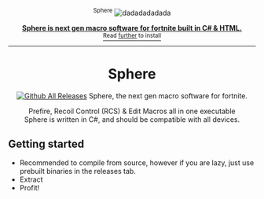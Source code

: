 <div align="center">

<sup>Sphere</sup>
![dadadadadada](https://github.com/Storm99999/sphere/assets/87811650/610d85f8-a33a-4a8d-bd44-999f4dc9c0df)
<a href="https://discord.gg/dWQW7jhHv9">
  <div>
    

  </div>
  <b>
    Sphere is next gen macro software for fortnite built in C# & HTML.
    
  </b>
  <div>
    <sup>Read <u>further</u> to install</sup>
  </div>
</a>

<hr />

# Sphere

[![Github All Releases](https://img.shields.io/github/downloads/Storm99999/sphere/total.svg)]()
Sphere, the next gen macro software for fortnite.

Prefire, Recoil Control (RCS) & Edit Macros all in one executable<br />
Sphere is written in C#, and should be compatible with all devices.


</div>

## Getting started
* Recommended to compile from source, however if you are lazy, just use prebuilt binaries in the releases tab.
* Extract
* Profit!


